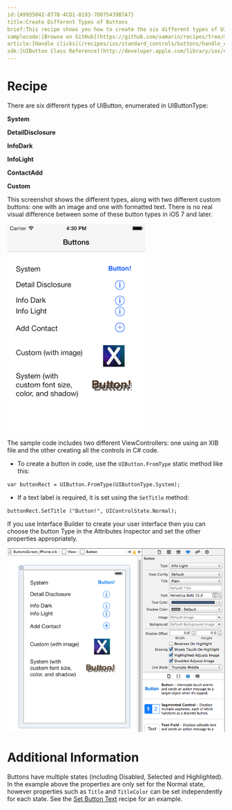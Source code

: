```yaml
---
id:{A9935042-877B-4CD1-8193-7D075439B7A7}  
title:Create Different Types of Buttons  
brief:This recipe shows you how to create the six different types of UIButton.  
samplecode:[Browse on GitHub](https://github.com/xamarin/recipes/tree/master/ios/standard_controls/buttons/create_different_types_of_buttons/)  
article:[Handle clicks](/recipes/ios/standard_controls/buttons/handle_clicks)  
sdk:[UIButton Class Reference](http://developer.apple.com/library/ios/#DOCUMENTATION/UIKit/Reference/UIButton_Class/UIButton/UIButton.html)  
---
```


<a name="Recipe" class="injected"></a>


# Recipe

There are six different types of UIButton, enumerated in UIButtonType:

 **System**

 **DetailDisclosure**

 **InfoDark**

 **InfoLight**

 **ContactAdd**

 **Custom**

This screenshot shows the different types, along with two different custom
buttons: one with an image and one with formatted text. There is no real visual difference between some of these button types in iOS 7 and later.

 [ ![](Images/Buttons1.png)](Images/Buttons1.png)

The sample code includes two different ViewControllers: one using an XIB file
and the other creating all the controls in C# code.

-  To create a button in code, use the `UIButton.FromType` static method like this:


```
var buttonRect = UIButton.FromType(UIButtonType.System);
```

-  If a text label is required, it is set using the `SetTitle` method:


```
buttonRect.SetTitle ("Button!", UIControlState.Normal);
```

If you use Interface Builder to create your user interface then you can
choose the button Type in the Attributes Inspector and set the other properties
appropriately.

 [ ![](Images/Buttons_xib.png)](Images/Buttons_xib.png)

 <a name="Additional_Information" class="injected"></a>


# Additional Information

Buttons have multiple states (including Disabled, Selected and Highlighted).
In the example above the properties are only set for the Normal state, however
properties such as `Title` and `TitleColor` can be set independently for each state.
See the [Set Button Text](/recipes/ios/standard_controls/buttons/set_button_text) recipe for an example.